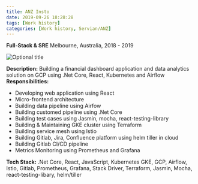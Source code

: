 ```yaml
---
title: ANZ Insto
date: 2019-09-26 18:28:28
tags: [Work history]
categories: [Work history, Servian/ANZ]
---
```



**Full-Stack & SRE**
Melbourne, Australia, 2018 - 2019

![](https://philsblog.b-cdn.net/images/anz.png "Optional title")


**Description:** Building a financial dashboard application and data analytics solution on GCP using .Net Core, React, Kubernetes and Airflow
**Responsibilities:**

* Developing web application using React
* Micro-frontend architecture
* Building data pipeline using Airfow
* Building customed pipeline using .Net Core
* Building test cases using Jasmin, mocha, react-testing-library
* Building & Maintaining GKE cluster using Terraform
* Building service mesh using Istio
* Building Gitlab, Jira, Confluence platform using helm tiller in cloud
* Building Gitlab CI/CD pipeline
* Metrics Monitoring using Prometheus and Grafana


**Tech Stack:** .Net Core, React, JavaScript, Kubernetes GKE, GCP, Airflow, Istio, Gitlab, Prometheus, Grafana, Stack Driver, Terraform, Jasmin, Mocha, react-testing-libary, helm/tiller